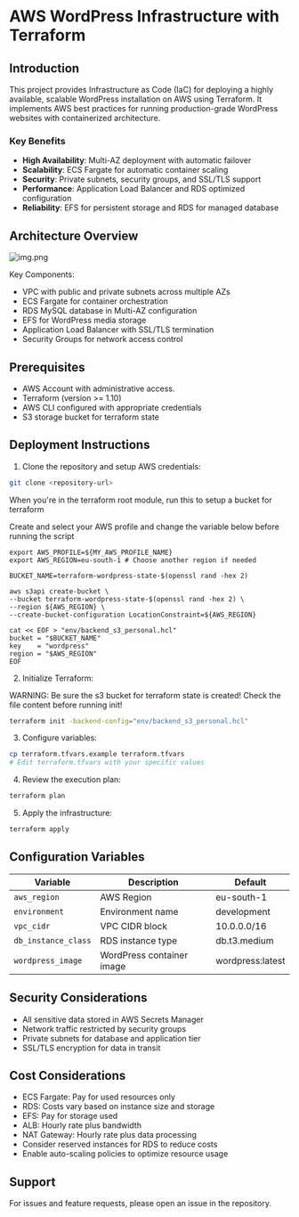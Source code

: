 # AWS WordPress Infrastructure with Terraform

## Introduction
This project provides Infrastructure as Code (IaC) for deploying a highly available, scalable WordPress installation on AWS using Terraform. It implements AWS best practices for running production-grade WordPress websites with containerized architecture.

### Key Benefits
- **High Availability**: Multi-AZ deployment with automatic failover
- **Scalability**: ECS Fargate for automatic container scaling
- **Security**: Private subnets, security groups, and SSL/TLS support
- **Performance**: Application Load Balancer and RDS optimized configuration
- **Reliability**: EFS for persistent storage and RDS for managed database

## Architecture Overview

![img.png](img.png)

Key Components:
- VPC with public and private subnets across multiple AZs
- ECS Fargate for container orchestration
- RDS MySQL database in Multi-AZ configuration
- EFS for WordPress media storage
- Application Load Balancer with SSL/TLS termination
- Security Groups for network access control

## Prerequisites
- AWS Account with administrative access.
- Terraform (version >= 1.10)
- AWS CLI configured with appropriate credentials
- S3 storage bucket for terraform state

## Deployment Instructions

1. Clone the repository and setup AWS credentials:
```bash
git clone <repository-url>
```

When you're in the terraform root module, run this to setup a bucket for terraform

Create and select your AWS profile and change the variable below before running the script

```shell
export AWS_PROFILE=${MY_AWS_PROFILE_NAME} 
export AWS_REGION=eu-south-1 # Choose another region if needed

BUCKET_NAME=terraform-wordpress-state-$(openssl rand -hex 2)

aws s3api create-bucket \
--bucket terraform-wordpress-state-$(openssl rand -hex 2) \
--region ${AWS_REGION} \
--create-bucket-configuration LocationConstraint=${AWS_REGION}

cat << EOF > "env/backend_s3_personal.hcl"
bucket = "$BUCKET_NAME"
key    = "wordpress"
region = "$AWS_REGION"
EOF
```


2. Initialize Terraform:

WARNING: Be sure the s3 bucket for terraform state is created! Check the file content before running init!

```bash
terraform init -backend-config="env/backend_s3_personal.hcl"
```

3. Configure variables:
```bash
cp terraform.tfvars.example terraform.tfvars
# Edit terraform.tfvars with your specific values
```

4. Review the execution plan:
```bash
terraform plan
```

5. Apply the infrastructure:
```bash
terraform apply
```

## Configuration Variables
| Variable | Description | Default |
|----------|-------------|---------|
| `aws_region` | AWS Region | eu-south-1 |
| `environment` | Environment name | development |
| `vpc_cidr` | VPC CIDR block | 10.0.0.0/16 |
| `db_instance_class` | RDS instance type | db.t3.medium |
| `wordpress_image` | WordPress container image | wordpress:latest |

## Security Considerations
- All sensitive data stored in AWS Secrets Manager
- Network traffic restricted by security groups
- Private subnets for database and application tier
- SSL/TLS encryption for data in transit


## Cost Considerations
- ECS Fargate: Pay for used resources only
- RDS: Costs vary based on instance size and storage
- EFS: Pay for storage used
- ALB: Hourly rate plus bandwidth
- NAT Gateway: Hourly rate plus data processing
- Consider reserved instances for RDS to reduce costs
- Enable auto-scaling policies to optimize resource usage

## Support
For issues and feature requests, please open an issue in the repository.

[Architecture Diagram]: path/to/architecture/diagram.png
